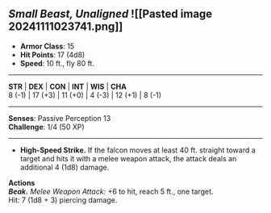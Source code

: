 _Small Beast, Unaligned_
![[Pasted image 20241111023741.png]]
---

- **Armor Class**: 15
- **Hit Points**: 17 (4d8)
- **Speed**: 10 ft., fly 80 ft.

---

**STR** | **DEX** | **CON** | **INT** | **WIS** | **CHA**  
8 (-1) | 17 (+3) | 11 (+0) | 4 (-3) | 12 (+1) | 8 (-1)

---

**Senses**: Passive Perception 13  
**Challenge**: 1/4 (50 XP)

---

- **High-Speed Strike.** If the falcon moves at least 40 ft. straight toward a target and hits it with a melee weapon attack, the attack deals an additional 4 (1d8) damage.

**Actions**  
_**Beak.**_ _Melee Weapon Attack:_ +6 to hit, reach 5 ft., one target.  
Hit: 7 (1d8 + 3) piercing damage.